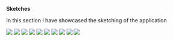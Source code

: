 **Sketches**

In this section I have showcased the sketching of the application


<img src="mock-images/Home.PNG">


<img src="mock-images/Leagues.PNG">


<img src="mock-images/Play.PNG">


<img src="mock-images/Raackets.PNG">


<img src="mock-images/Rules.PNG">


<img src="mock-images/Shoes.PNG">


<img src="mock-images/Tips.PNG">


<img src="mock-images/Challenge.PNG">


<img src="mock-images/Characters.PNG">


<img src="mock-images/Customize.PNG">
